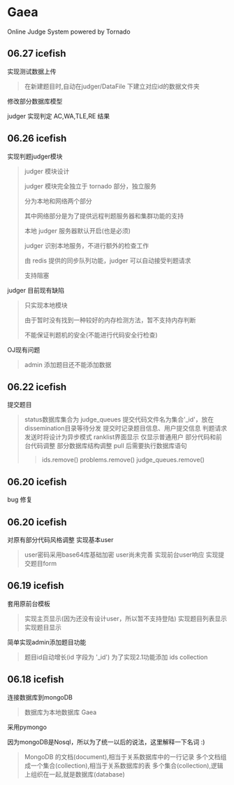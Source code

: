Gaea
====

Online Judge System powered by Tornado

06.27 icefish
------
实现测试数据上传
>
>在新建题目时,自动在judger/DataFile 下建立对应id的数据文件夹
>
修改部分数据库模型
>
judger 实现判定 AC,WA,TLE,RE 结果

06.26 icefish
------
实现判题judger模块
>
>judger 模块设计
>
>judger 模块完全独立于 tornado 部分，独立服务
>
>分为本地和网络两个部分
>
>其中网络部分是为了提供远程判题服务器和集群功能的支持
>
>本地 judger 服务器默认开启(也是必须)
>
>judger 识别本地服务，不进行额外的检查工作
>
>由 redis 提供的同步队列功能，judger 可以自动接受判题请求
>
>支持阻塞

judger 目前现有缺陷
>
>只实现本地模块
>
>由于暂时没有找到一种较好的内存检测方法，暂不支持内存判断
>
>不能保证判题机的安全(不能进行代码安全行检查)

OJ现有问题
>
>admin 添加题目还不能添加数据

06.22 icefish
------
提交题目
>status数据库集合为 judge_queues
>提交代码文件名为集合'_id'，放在dissemination目录等待分发
>提交时记录题目信息、用户提交信息
>判题请求发送时将设计为异步模式
ranklist界面显示
>仅显示普通用户
部分代码和前台代码调整
部分数据库结构调整
>pull 后需要执行数据库语句 
>>ids.remove()
>>problems.remove()
>>judge_queues.remove()

06.20 icefish
------
bug 修复

06.20 icefish
------
对原有部分代码风格调整
实现基本user
>user密码采用base64库基础加密
>user尚未完善
实现前台user响应
实现提交题目form

06.19 icefish
------
套用原前台模板
>实现主页显示(因为还没有设计user，所以暂不支持登陆)
>实现题目列表显示
>实现题目显示

简单实现admin添加题目功能
>题目id自动增长(id 字段为 '_id')
>为了实现2.1功能添加 ids collection

06.18 icefish
------
连接数据库到mongoDB
>数据库为本地数据库 Gaea

采用pymongo

因为mongoDB是Nosql，所以为了统一以后的说法，这里解释一下名词 :)
>MongoDB 的文档(document),相当于关系数据库中的一行记录
>多个文档组成一个集合(collection),相当于关系数据库的表
>多个集合(collection),逻辑上组织在一起,就是数据库(database)
